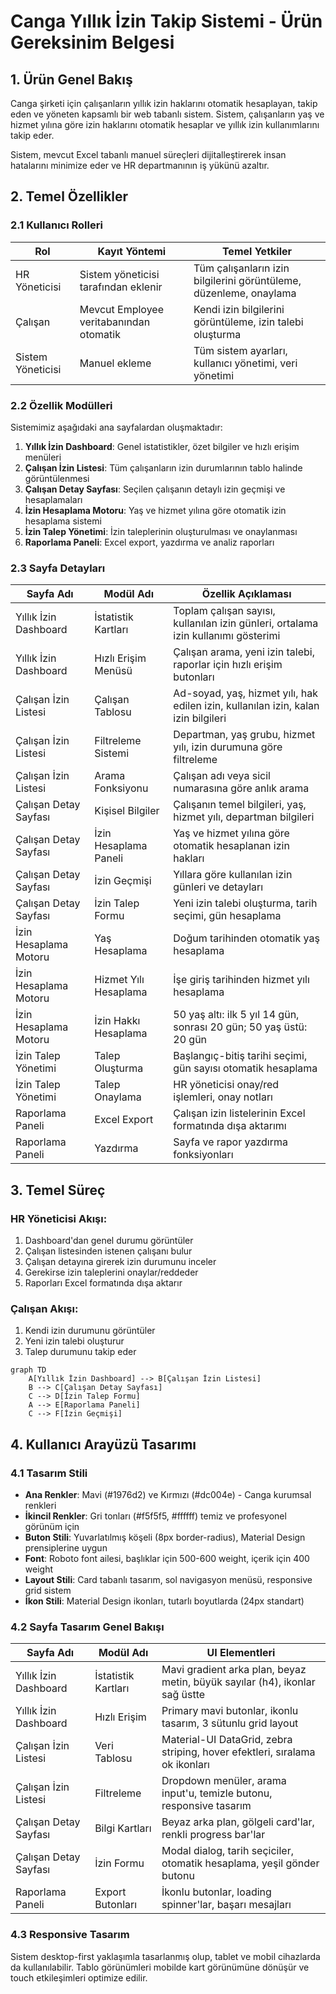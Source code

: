 # Canga Yıllık İzin Takip Sistemi - Ürün Gereksinim Belgesi

## 1. Ürün Genel Bakış

Canga şirketi için çalışanların yıllık izin haklarını otomatik hesaplayan, takip eden ve yöneten kapsamlı bir web tabanlı sistem. Sistem, çalışanların yaş ve hizmet yılına göre izin haklarını otomatik hesaplar ve yıllık izin kullanımlarını takip eder.

Sistem, mevcut Excel tabanlı manuel süreçleri dijitalleştirerek insan hatalarını minimize eder ve HR departmanının iş yükünü azaltır.

## 2. Temel Özellikler

### 2.1 Kullanıcı Rolleri

| Rol | Kayıt Yöntemi | Temel Yetkiler |
|-----|---------------|----------------|
| HR Yöneticisi | Sistem yöneticisi tarafından eklenir | Tüm çalışanların izin bilgilerini görüntüleme, düzenleme, onaylama |
| Çalışan | Mevcut Employee veritabanından otomatik | Kendi izin bilgilerini görüntüleme, izin talebi oluşturma |
| Sistem Yöneticisi | Manuel ekleme | Tüm sistem ayarları, kullanıcı yönetimi, veri yönetimi |

### 2.2 Özellik Modülleri

Sistemimiz aşağıdaki ana sayfalardan oluşmaktadır:

1. **Yıllık İzin Dashboard**: Genel istatistikler, özet bilgiler ve hızlı erişim menüleri
2. **Çalışan İzin Listesi**: Tüm çalışanların izin durumlarının tablo halinde görüntülenmesi
3. **Çalışan Detay Sayfası**: Seçilen çalışanın detaylı izin geçmişi ve hesaplamaları
4. **İzin Hesaplama Motoru**: Yaş ve hizmet yılına göre otomatik izin hesaplama sistemi
5. **İzin Talep Yönetimi**: İzin taleplerinin oluşturulması ve onaylanması
6. **Raporlama Paneli**: Excel export, yazdırma ve analiz raporları

### 2.3 Sayfa Detayları

| Sayfa Adı | Modül Adı | Özellik Açıklaması |
|-----------|-----------|--------------------|
| Yıllık İzin Dashboard | İstatistik Kartları | Toplam çalışan sayısı, kullanılan izin günleri, ortalama izin kullanımı gösterimi |
| Yıllık İzin Dashboard | Hızlı Erişim Menüsü | Çalışan arama, yeni izin talebi, raporlar için hızlı erişim butonları |
| Çalışan İzin Listesi | Çalışan Tablosu | Ad-soyad, yaş, hizmet yılı, hak edilen izin, kullanılan izin, kalan izin bilgileri |
| Çalışan İzin Listesi | Filtreleme Sistemi | Departman, yaş grubu, hizmet yılı, izin durumuna göre filtreleme |
| Çalışan İzin Listesi | Arama Fonksiyonu | Çalışan adı veya sicil numarasına göre anlık arama |
| Çalışan Detay Sayfası | Kişisel Bilgiler | Çalışanın temel bilgileri, yaş, hizmet yılı, departman bilgileri |
| Çalışan Detay Sayfası | İzin Hesaplama Paneli | Yaş ve hizmet yılına göre otomatik hesaplanan izin hakları |
| Çalışan Detay Sayfası | İzin Geçmişi | Yıllara göre kullanılan izin günleri ve detayları |
| Çalışan Detay Sayfası | İzin Talep Formu | Yeni izin talebi oluşturma, tarih seçimi, gün hesaplama |
| İzin Hesaplama Motoru | Yaş Hesaplama | Doğum tarihinden otomatik yaş hesaplama |
| İzin Hesaplama Motoru | Hizmet Yılı Hesaplama | İşe giriş tarihinden hizmet yılı hesaplama |
| İzin Hesaplama Motoru | İzin Hakkı Hesaplama | 50 yaş altı: ilk 5 yıl 14 gün, sonrası 20 gün; 50 yaş üstü: 20 gün |
| İzin Talep Yönetimi | Talep Oluşturma | Başlangıç-bitiş tarihi seçimi, gün sayısı otomatik hesaplama |
| İzin Talep Yönetimi | Talep Onaylama | HR yöneticisi onay/red işlemleri, onay notları |
| Raporlama Paneli | Excel Export | Çalışan izin listelerinin Excel formatında dışa aktarımı |
| Raporlama Paneli | Yazdırma | Sayfa ve rapor yazdırma fonksiyonları |

## 3. Temel Süreç

### HR Yöneticisi Akışı:
1. Dashboard'dan genel durumu görüntüler
2. Çalışan listesinden istenen çalışanı bulur
3. Çalışan detayına girerek izin durumunu inceler
4. Gerekirse izin taleplerini onaylar/reddeder
5. Raporları Excel formatında dışa aktarır

### Çalışan Akışı:
1. Kendi izin durumunu görüntüler
2. Yeni izin talebi oluşturur
3. Talep durumunu takip eder

```mermaid
graph TD
    A[Yıllık İzin Dashboard] --> B[Çalışan İzin Listesi]
    B --> C[Çalışan Detay Sayfası]
    C --> D[İzin Talep Formu]
    A --> E[Raporlama Paneli]
    C --> F[İzin Geçmişi]
```

## 4. Kullanıcı Arayüzü Tasarımı

### 4.1 Tasarım Stili

- **Ana Renkler**: Mavi (#1976d2) ve Kırmızı (#dc004e) - Canga kurumsal renkleri
- **İkincil Renkler**: Gri tonları (#f5f5f5, #ffffff) temiz ve profesyonel görünüm için
- **Buton Stili**: Yuvarlatılmış köşeli (8px border-radius), Material Design prensiplerine uygun
- **Font**: Roboto font ailesi, başlıklar için 500-600 weight, içerik için 400 weight
- **Layout Stili**: Card tabanlı tasarım, sol navigasyon menüsü, responsive grid sistem
- **İkon Stili**: Material Design ikonları, tutarlı boyutlarda (24px standart)

### 4.2 Sayfa Tasarım Genel Bakışı

| Sayfa Adı | Modül Adı | UI Elementleri |
|-----------|-----------|----------------|
| Yıllık İzin Dashboard | İstatistik Kartları | Mavi gradient arka plan, beyaz metin, büyük sayılar (h4), ikonlar sağ üstte |
| Yıllık İzin Dashboard | Hızlı Erişim | Primary mavi butonlar, ikonlu tasarım, 3 sütunlu grid layout |
| Çalışan İzin Listesi | Veri Tablosu | Material-UI DataGrid, zebra striping, hover efektleri, sıralama ok ikonları |
| Çalışan İzin Listesi | Filtreleme | Dropdown menüler, arama input'u, temizle butonu, responsive tasarım |
| Çalışan Detay Sayfası | Bilgi Kartları | Beyaz arka plan, gölgeli card'lar, renkli progress bar'lar |
| Çalışan Detay Sayfası | İzin Formu | Modal dialog, tarih seçiciler, otomatik hesaplama, yeşil gönder butonu |
| Raporlama Paneli | Export Butonları | İkonlu butonlar, loading spinner'lar, başarı mesajları |

### 4.3 Responsive Tasarım

Sistem desktop-first yaklaşımla tasarlanmış olup, tablet ve mobil cihazlarda da kullanılabilir. Tablo görünümleri mobilde kart görünümüne dönüşür ve touch etkileşimleri optimize edilir.
